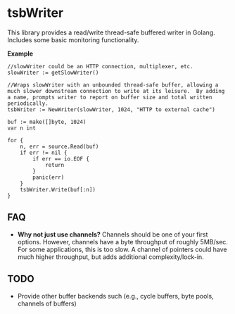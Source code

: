 # tsbWriter

This library provides a read/write thread-safe buffered writer in Golang.  Includes some basic monitoring functionality. 


**Example**
```
//slowWriter could be an HTTP connection, multiplexer, etc.
slowWriter := getSlowWriter()

//Wraps slowWriter with an unbounded thread-safe buffer, allowing a much slower downstream connection to write at its leisure.  By adding a name, prompts writer to report on buffer size and total written periodically.
tsbWriter := NewWriter(slowWriter, 1024, "HTTP to external cache")

buf := make([]byte, 1024)
var n int

for {
	n, err = source.Read(buf)
	if err != nil {
		if err == io.EOF {
			return
		}
		panic(err)
	}
	tsbWriter.Write(buf[:n])
}
```

## FAQ
- **Why not just use channels?**
	Channels should be one of your first options.  However, channels have a byte throughput of roughly 5MB/sec. For some applications, this is too slow. A channel of pointers could have much higher throughput, but adds additional complexity/lock-in. 

## TODO
- Provide other buffer backends such (e.g., cycle buffers, byte pools, channels of buffers)
